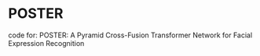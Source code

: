 # POSTER
code for:  POSTER: A Pyramid Cross-Fusion Transformer Network for Facial Expression Recognition
